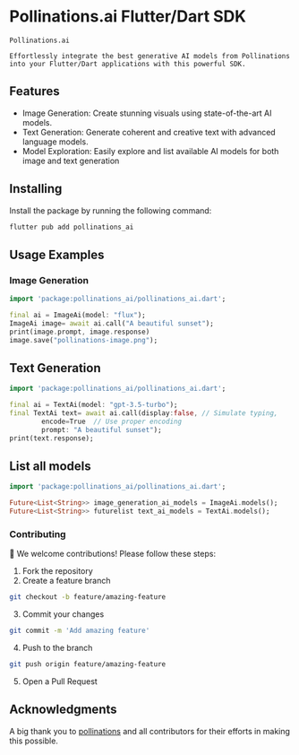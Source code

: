 
# Pollinations.ai Flutter/Dart SDK

```
Pollinations.ai

Effortlessly integrate the best generative AI models from Pollinations into your Flutter/Dart applications with this powerful SDK.
```

## Features
* Image Generation: Create stunning visuals using state-of-the-art AI models.
* Text Generation: Generate coherent and creative text with advanced language models.
* Model Exploration: Easily explore and list available AI models for both image and text generation

## Installing
Install the package by running the following command:
```bash
flutter pub add pollinations_ai
```
## Usage Examples
### Image Generation
```dart
import 'package:pollinations_ai/pollinations_ai.dart';

final ai = ImageAi(model: "flux");
ImageAi image= await ai.call("A beautiful sunset");
print(image.prompt, image.response)
image.save("pollinations-image.png");
```


## Text Generation
```dart
import 'package:pollinations_ai/pollinations_ai.dart';

final ai = TextAi(model: "gpt-3.5-turbo");
final TextAi text= await ai.call(display:false, // Simulate typing,
        encode=True  // Use proper encoding
        prompt: "A beautiful sunset");
print(text.response);

```

## List all models 
```dart 
import 'package:pollinations_ai/pollinations_ai.dart';

Future<List<String>> image_generation_ai_models = ImageAi.models();
Future<List<String>> futurelist text_ai_models = TextAi.models();
```

### Contributing
🤝 We welcome contributions! Please follow these steps:

1. Fork the repository
2. Create a feature branch 
```bash
git checkout -b feature/amazing-feature
```
3. Commit your changes 
```bash
git commit -m 'Add amazing feature' 
```
4. Push to the branch 
```bash
git push origin feature/amazing-feature
```
5. Open a Pull Request


## Acknowledgments

A big thank you to [pollinations](https://pollinations.ai/) and all contributors for their efforts in making this possible.
 
